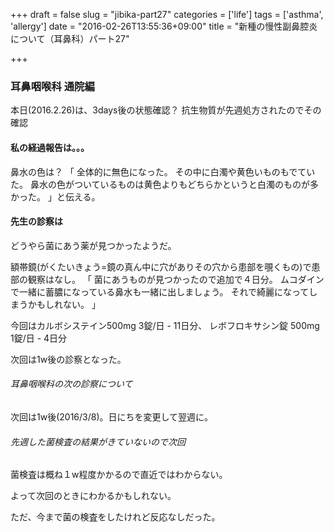 +++
draft = false
slug = "jibika-part27"
categories = ['life']
tags = ['asthma', 'allergy']
date = "2016-02-26T13:55:36+09:00"
title = "新種の慢性副鼻腔炎について（耳鼻科）パート27"

+++

### 耳鼻咽喉科 通院編

本日(2016.2.26)は、3days後の状態確認？
抗生物質が先週処方されたのでその確認

#### 私の経過報告は。。。

鼻水の色は？
「
全体的に無色になった。
その中に白濁や黄色いものもでていた。
鼻水の色がついているものは黄色よりもどちらかというと白濁のものが多かった。
」と伝える。

<!--more-->

#### 先生の診察は
どうやら菌にあう薬が見つかったようだ。

額帯鏡(がくたいきょう=鏡の真ん中に穴がありその穴から患部を覗くもの)で患部の観察はなし。
「
菌にあうものが見つかったので追加で４日分。
ムコダインで一緒に蓄膿になっている鼻水も一緒に出しましょう。
それで綺麗になってしまうかもしれない。
」

今回はカルボシステイン500mg 3錠/日 - 11日分、
レボフロキサシン錠 500mg 1錠/日 - 4日分

次回は1w後の診察となった。

###### 耳鼻咽喉科の次の診察について

次回は1w後(2016/3/8)。日にちを変更して翌週に。

###### 先週した菌検査の結果がきていないので次回

菌検査は概ね１w程度かかるので直近ではわからない。

よって次回のときにわかるかもしれない。

ただ、今まで菌の検査をしたけれど反応なしだった。
